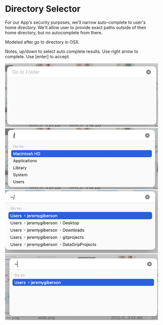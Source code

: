 # Directory Selector
For our App's security purposes, we'll narrow auto-complete to user's home directory.
We'll allow user to provide exact paths outside of their home directory, but no autocomplete from there.

Modeled after go to directory in OSX.

Notes, up/down to select auto complete results.
Use right arrow to complete.
Use [enter] to accept. 

![Screenshot 4](screenshot-4.png)
![Screenshot 3](screenshot-3.png)
![Screenshot 1](screenshot-1.png)
![Screenshot 2](screenshot-2.png)




